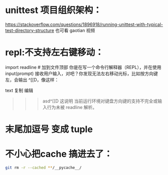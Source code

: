 # unittest 项目组织架构：

https://stackoverflow.com/questions/1896918/running-unittest-with-typical-test-directory-structure
也可看 gaotian 视频

# repl:不支持左右键移动：

import readline # 加到文件顶部
你是在写一个命令行解释器（REPL），并在使用 input(prompt) 接收用户输入，对吧？你发现无法左右移动光标，比如按方向键左，会输出 ^[[D，像这样：

text
复制
编辑

> > > asd^[[D
> > > 这说明 当前运行环境对键盘方向键的支持不完全或输入行为未被 readline 解析。

# 末尾加逗号 变成 tuple


# 不小心把cache 搞进去了：
```bash
git rm -r --cached **/__pycache__/

```